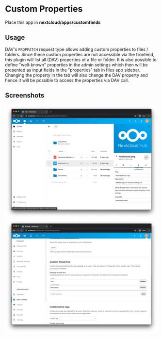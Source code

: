 # Custom Properties
Place this app in **nextcloud/apps/customfields**

## Usage
DAV's `PROPPATCH` request type allows adding custom properties to files / folders.
Since these custom properties are not accessible via the frontend, this plugin will list all (DAV) properties of a file or folder.
It is also possible to define "well-known" properties in the admin settings which then will be presented as input fields in the "properties" tab in files app sidebar.
Changing the property in the tab will also change the DAV property and hence it will be possible to access the properties via DAV call.

## Screenshots
![Tab view in sidebar](.readme/sidebartab.png)
![Settings in admin panel](.readme/adminsettings.png)
